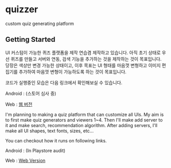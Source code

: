 # quizzer

custom quiz generating platform

## Getting Started

UI 커스텀이 가능한 퀴즈 플랫폼을 제작 연습겸 제작하고 있습니다.
아직 초기 상태로 우선 퀴즈를 만들고 서버와 연동, 검색 기능을 추가하는 것을 제작하는 것이 목표입니다.
당장은 색상만 변경 가능한 상태이고, 이후 목표는 UI 형태를 마음껏 변형하고 이미지 편집기를 추가하여 마음껏 변형이 가능하도록 하는 것이 목표입니다.

코드가 실행중인 모습은 다음 링크에서 확인해보실 수 있습니다.

Android : (스토어 심사 중)

Web : [웹 버전](https://www.quizzer.co.kr)

I'm planning to making a quiz platform that can customize all UIs.
My aim is to first make quiz generators and viewers 1~4. Then I'll make add server to it and make search, recommendation algorithm.
After adding servers, I'll make all UI shapes, text fonts, sizes, etc...

You can checkout how it runs on following links.

Android : (In Playstore audit)

Web : [Web Version](https://www.quizzer.co.kr)
